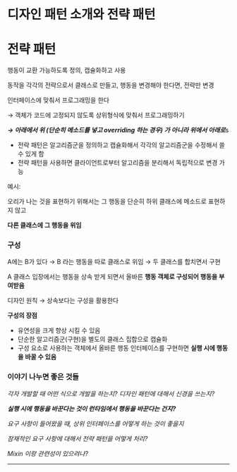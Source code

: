 # 디자인 패턴 소개와 전략 패턴

# 전략 패턴

행동이 교환 가능하도록 정의, 캡슐화하고 사용

동작을 각각의 전략으로서 클래스로 만들고, 행동을 변경해야 한다면, 전략만 변경

인터페이스에 맞춰서 프로그래밍을 한다

→ 객체가 코드에 고정되지 않도록 상위형식에 맞춰서 프로그래밍하기

***→ 아래에서 위 (단순히 메소드를 넣고 overriding 하는 경우) 가 아니라 위에서 아래로***s

- 전략 패턴은 알고리즘군을 정의하고 캡슐화해서 각각의 알고리즘군을 수정해서 쓸 수 있게 함
- 전략 패턴을 사용하면 클라이언트로부터 알고리즘을 분리해서 독립적으로 변경 가능

예시:

오리가 나는 것을 표현하기 위해서는 그 행동을 단순히 하위 클래스에 메소드로 표현하지 않고

**다른 클래스에 그 행동을 위임**

### 구성

A에는 B가 있다 → B 라는 행동을 따로 클래스로 위임 → 두 클래스를 합치면서 구현

A 클래스 입장에서는 행동을 상속 받게 되면서 올바른 **행동 객체로 구성되어 행동을 부여받음**

디자인 원칙 → 상속보다는 구성을 활용한다

**구성의 장점**

- 유연성을 크게 향상 시킬 수 있음
- 단순한 알고리즘군(구현)을 별도의 클래스 집합으로 캡슐화
- 구성 요소로 사용하는 객체에서 올바른 행동 인터페이스를 구현하면 **실행 시에 행동을 바꿀 수 있음**

### 이야기 나누면 좋은 것들

*각자 개발할 때 어떤 식으로 개발을 하는지? 디자인 패턴에 대해서 신경을 쓰는지?*

***실행 시에 행동을 바꾼다는 것이 런타임에서 행동을 바꾼다는 건지?***

*요구 사항이 들어왔을 때, 상위 인터페이스를 어떻게 하는 것이 좋을지*

*잠재적인 요구 사항에 대해서 전략 패턴을 어떻게 처리?*

*Mixin 이랑 관련성이 있으려나?*

---

